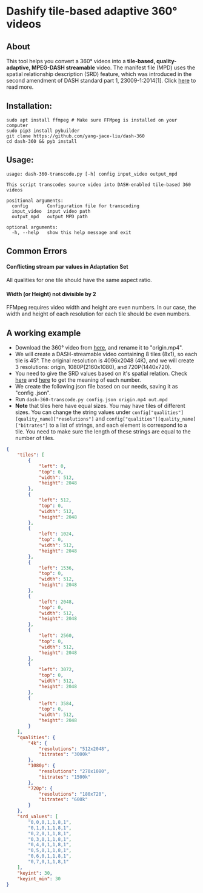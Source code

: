 # Dashify tile-based adaptive 360° videos

## About

This tool helps you convert a 360° videos into a **tile-based, quality-adaptive,
MPEG-DASH streamable** video. The manifest file (MPD) uses the spatial
relationship description (SRD) feature, which was introduced in the second
amendment of DASH standard part 1, 23009-1:2014\[1\].
Click [here](https://dl.acm.org/doi/10.1145/2910017.2910606) to read more.

## Installation:

```shell
sudo apt install ffmpeg # Make sure FFMpeg is installed on your computer
sudo pip3 install pybuilder
git clone https://github.com/yang-jace-liu/dash-360
cd dash-360 && pyb install
```

## Usage: 

```
usage: dash-360-transcode.py [-h] config input_video output_mpd

This script transcodes source video into DASH-enabled tile-based 360 videos

positional arguments:
  config       Configuration file for transcoding
  input_video  input video path
  output_mpd   output MPD path

optional arguments:
  -h, --help   show this help message and exit

```

## Common Errors

#### Conflicting stream par values in Adaptation Set
All qualities for one tile should have the same aspect ratio.

#### Width (or Height) not divisible by 2
FFMpeg requires video width and height are even numbers. In our case, the
 width and height of each resolution for each tile should be even numbers.

## A working example

- Download the 360° video from [here](https://vimeo.com/214402865), and
  rename it to "origin.mp4".
- We will create a DASH-streamable video containing 8 tiles (8x1), so each
  tile is 45°. The original resolution is 4096x2048 (4K), and we will create 3
  resolutions: origin, 1080P(2160x1080), and 720P(1440x720).
- You need to give the SRD values based on it's spatial relation. Check
[here](https://github.com/gpac/gpac/wiki/MPEG-DASH-SRD-and-HEVC-tiling-for-VR-videos) and
[here](https://www.semanticscholar.org/paper/4-.-MPEG-DASH-SRD-%3A-DESIGN-PRINCIPLES-%2C-DEFINITIONS-Buerenplein-Mic%C3%B3/73bb96a1d8415f675857704ce77739a4fd46f992) to get the
  meaning of each number.
- We create the following json file based on our needs, saving it as "config
  .json".
- Run `dash-360-transcode.py config.json origin.mp4 out.mpd`
- **Note** that tiles here have equal sizes. You may have tiles of different
  sizes. You can change the string values under
  `config["qualities"][quality_name]["resolutions"]` and
  `config["qualities"][quality_name]["bitrates"]` to a list of strings, and
   each element is correspond to a tile. You need to make sure the length of
   these strings are equal to the number of tiles.
```json
{
    "tiles": [
        {
            "left": 0,
            "top": 0,
            "width": 512,
            "height": 2048
        },
        {
            "left": 512,
            "top": 0,
            "width": 512,
            "height": 2048
        },
        {
            "left": 1024,
            "top": 0,
            "width": 512,
            "height": 2048
        },
        {
            "left": 1536,
            "top": 0,
            "width": 512,
            "height": 2048
        },
        {
            "left": 2048,
            "top": 0,
            "width": 512,
            "height": 2048
        },
        {
            "left": 2560,
            "top": 0,
            "width": 512,
            "height": 2048
        },
        {
            "left": 3072,
            "top": 0,
            "width": 512,
            "height": 2048
        },
        {
            "left": 3584,
            "top": 0,
            "width": 512,
            "height": 2048
        }
    ],
    "qualities": {
        "4k": {
            "resolutions": "512x2048",
            "bitrates": "3000k"
        },
        "1080p": {
            "resolutions": "270x1080",
            "bitrates": "1500k"
        },
        "720p": {
            "resolutions": "180x720",
            "bitrates": "600k"
        }
    },
    "srd_values": [
        "0,0,0,1,1,8,1",
        "0,1,0,1,1,8,1",
        "0,2,0,1,1,8,1",
        "0,3,0,1,1,8,1",
        "0,4,0,1,1,8,1",
        "0,5,0,1,1,8,1",
        "0,6,0,1,1,8,1",
        "0,7,0,1,1,8,1"
    ],
    "keyint": 30,
    "keyint_min": 30
}
```
